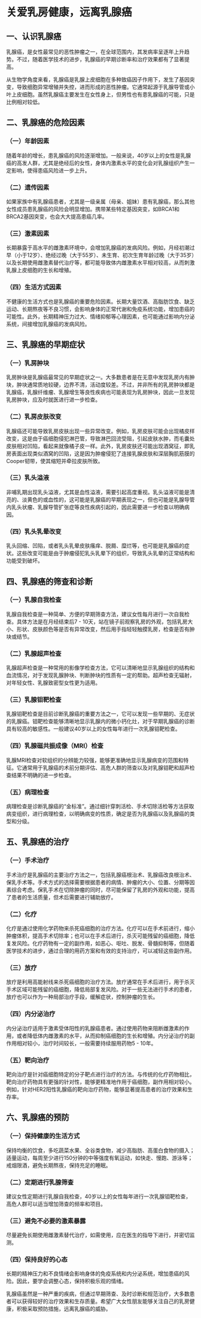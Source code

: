 # 关爱乳房健康，远离乳腺癌

## 一、认识乳腺癌
乳腺癌，是女性最常见的恶性肿瘤之一，在全球范围内，其发病率呈逐年上升趋势。不过，随着医学技术的进步，乳腺癌的早期诊断率和治疗效果都有了显著提高。

从生物学角度来看，乳腺癌是乳腺上皮细胞在多种致癌因子作用下，发生了基因突变，导致细胞异常增殖并失控，进而形成的恶性肿瘤。它通常起源于乳腺导管或小叶上皮细胞。虽然乳腺癌主要发生在女性身上，但男性也有患乳腺癌的可能，只是比例相对较低。

## 二、乳腺癌的危险因素
### （一）年龄因素
随着年龄的增长，患乳腺癌的风险逐渐增加。一般来说，40岁以上的女性是乳腺癌的高发人群，尤其是绝经后的女性，身体内激素水平的变化会对乳腺组织产生一定影响，使得患癌风险进一步上升。

### （二）遗传因素
如果家族中有乳腺癌患者，尤其是一级亲属（母亲、姐妹）患有乳腺癌，那么其他女性成员患乳腺癌的风险会明显增加。携带某些特定基因突变，如BRCA1和BRCA2基因突变，也会大大提高患癌几率。

### （三）激素因素
长期暴露于高水平的雌激素环境中，会增加乳腺癌的发病风险。例如，月经初潮过早（小于12岁）、绝经过晚（大于55岁）、未生育、初次生育年龄过晚（大于35岁）以及长期使用雌激素替代治疗等，都可能导致体内雌激素水平相对较高，从而刺激乳腺上皮细胞的生长和增殖。

### （四）生活方式因素
不健康的生活方式也是乳腺癌的重要危险因素。长期大量饮酒、高脂肪饮食、缺乏运动、长期熬夜等不良习惯，会影响身体的正常代谢和免疫系统功能，增加患癌的可能性。此外，长期精神压力过大、情绪抑郁等心理因素，也可能通过影响内分泌系统，间接增加乳腺癌的发病风险。

## 三、乳腺癌的早期症状
### （一）乳房肿块
乳房肿块是乳腺癌最常见的早期症状之一。大多数患者是在无意中发现乳房内有肿块，肿块通常质地较硬，边界不清，活动度较差。不过，并非所有的乳房肿块都是乳腺癌，乳腺纤维瘤、乳腺增生等良性疾病也可能表现为乳房肿块，因此一旦发现乳房肿块，应及时就医进行进一步检查。

### （二）乳房皮肤改变
乳腺癌还可能导致乳房皮肤出现一些异常改变。例如，乳房皮肤可能会出现橘皮样改变，这是由于癌细胞侵犯淋巴管，导致淋巴回流受阻，引起皮肤水肿，而毛囊处皮肤相对凹陷，看起来就像橘子皮一样。此外，乳房皮肤还可能出现酒窝征，即乳房表面出现类似酒窝的凹陷，这是因为肿瘤侵犯了连接乳腺皮肤和深层胸肌筋膜的Cooper韧带，使其缩短并牵拉皮肤所致。

### （三）乳头溢液
非哺乳期出现乳头溢液，尤其是血性溢液，需要引起高度重视。乳头溢液可能是清亮的、淡黄色的或血性的，这可能是乳腺癌的早期表现之一，但也可能是乳腺导管内乳头状瘤、乳腺导管扩张症等良性疾病引起的，因此需要进一步检查以明确病因。

### （四）乳头乳晕改变
乳头回缩、凹陷，或者乳头乳晕皮肤瘙痒、脱屑、糜烂等，也可能是乳腺癌的症状。这些改变可能是由于肿瘤侵犯乳头乳晕下的组织，导致乳头乳晕的正常结构和功能受到破坏。

## 四、乳腺癌的筛查和诊断
### （一）乳腺自我检查
乳腺自我检查是一种简单、方便的早期筛查方法，建议女性每月进行一次自我检查。具体方法是在月经结束后7 - 10天，站在镜子前观察乳房的外观，包括乳房大小、形状、皮肤颜色等是否有异常改变，然后用手指轻轻触摸乳房，检查是否有肿块或结节。

### （二）乳腺超声检查
乳腺超声检查是一种常用的影像学检查方法，它可以清晰地显示乳腺组织的结构和血流情况，对于发现乳腺肿块、判断肿块的性质有一定的帮助。超声检查无辐射，对年轻女性、乳腺致密型女性更为适用。

### （三）乳腺钼靶检查
乳腺钼靶检查是目前诊断乳腺癌的重要方法之一，它可以发现一些早期的、无症状的乳腺癌。钼靶检查能够清晰地显示乳腺内的微小钙化灶，对于早期乳腺癌的诊断具有较高的敏感性。一般建议40岁以上的女性每年进行一次乳腺钼靶检查。

### （四）乳腺磁共振成像（MRI）检查
乳腺MRI检查对软组织的分辨能力较强，能够更准确地显示乳腺病变的范围和特征。它通常用于乳腺癌的术前分期评估、高危人群的筛查以及对乳腺钼靶和超声检查结果不明确的进一步检查。

### （五）病理检查
病理检查是诊断乳腺癌的“金标准”。通过细针穿刺活检、手术切除活检等方法获取病变组织，进行病理检查，以明确病变的性质，确定是否为乳腺癌以及乳腺癌的类型和分级。

## 五、乳腺癌的治疗
### （一）手术治疗
手术治疗是乳腺癌的主要治疗方法之一，包括乳腺癌根治术、乳腺癌改良根治术、保乳手术等。手术方式的选择需要根据患者的病情、肿瘤的大小、位置、分期等因素综合考虑。保乳手术在切除肿瘤的同时，尽可能保留了乳房的外观和功能，提高了患者的生活质量，但术后需要进行辅助放疗。

### （二）化疗
化疗是通过使用化学药物来杀死癌细胞的治疗方法。化疗可以在手术前进行，缩小肿瘤体积，提高手术切除率；也可以在手术后进行，杀灭可能残留的癌细胞，降低复发风险。化疗药物有一定的副作用，如恶心、呕吐、脱发、骨髓抑制等，但随着医学技术的进步，通过合理的用药方案和有效的支持治疗，可以减轻这些副作用。

### （三）放疗
放疗是利用高能射线来杀死癌细胞的治疗方法。放疗通常在手术后进行，用于杀灭手术区域可能残留的癌细胞，降低局部复发风险。对于一些无法进行手术的患者，放疗也可以作为一种局部治疗手段，缓解症状，控制肿瘤的生长。

### （四）内分泌治疗
内分泌治疗适用于激素受体阳性的乳腺癌患者。通过使用药物来阻断雌激素的作用，或者降低体内雌激素的水平，从而抑制癌细胞的生长和增殖。内分泌治疗的副作用相对较小，治疗时间较长，一般需要持续服用药物5 - 10年。

### （五）靶向治疗
靶向治疗是针对癌细胞特定的分子靶点进行治疗的方法。与传统的化疗药物相比，靶向治疗药物具有更强的针对性，能够更精准地作用于癌细胞，副作用相对较小。例如，针对HER2阳性乳腺癌的靶向治疗药物，能够显著提高患者的治疗效果和生存率。

## 六、乳腺癌的预防
### （一）保持健康的生活方式
保持均衡的饮食，多吃蔬菜水果、全谷类食物，减少高脂肪、高蛋白食物的摄入；适量运动，每周至少进行150分钟的中等强度有氧运动，如快走、慢跑、游泳等；戒烟限酒，避免长期熬夜，保持充足的睡眠。

### （二）定期进行乳腺筛查
建议女性定期进行乳腺自我检查，40岁以上的女性每年进行一次乳腺钼靶检查，高危人群可以适当增加筛查的频率和项目。

### （三）避免不必要的激素暴露
尽量避免长期使用雌激素替代治疗，如需使用，应在医生的指导下进行，并密切监测。

### （四）保持良好的心态
长期的精神压力和不良情绪会影响身体的免疫系统和内分泌系统，增加患癌的风险。因此，要学会调整心态，保持积极乐观的情绪。

乳腺癌虽然是一种严重的疾病，但通过早期筛查、及时诊断和规范治疗，大多数患者可以获得较好的治疗效果和生存质量。希望广大女性朋友能够关注自己的乳房健康，积极采取预防措施，远离乳腺癌的威胁。 